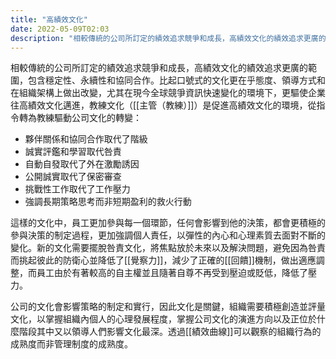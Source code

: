 ```yaml
---
title: "高績效文化"
date: 2022-05-09T02:03
description: "相較傳統的公司所訂定的績效追求競爭和成長，高績效文化的績效追求更廣的範圍，包含穩定性、永續性和協同合作..."
---
```


相較傳統的公司所訂定的績效追求競爭和成長，高績效文化的績效追求更廣的範圍，包含穩定性、永續性和協同合作。比起口號式的文化更在乎態度、領導方式和在組織架構上做出改變，尤其在現今全球競爭資訊快速變化的環境下，更驅使企業往高績效文化邁進，教練文化（[[主管（教練）]]）是促進高績效文化的環境，從指令轉為教練驅動公司文化的轉變：

- 夥伴關係和協同合作取代了階級
- 誠實評鑑和學習取代咎責
- 自動自發取代了外在激勵誘因
- 公開誠實取代了保密審查
- 挑戰性工作取代了工作壓力
- 強調長期策略思考而非短期盈利的救火行動

這樣的文化中，員工更加參與每一個環節，任何會影響到他的決策，都會更積極的參與決策的制定過程，更加強調個人責任，以彈性的內心和心理素質去面對不斷的變化。新的文化需要擺脫咎責文化，將焦點放於未來以及解決問題，避免因為咎責而挑起彼此的防衛心並降低了[[覺察力]]，減少了正確的[[回饋]]機制，做出適應調整，而員工由於有著較高的自主權並且隨著自尊不再受到壓迫或貶低，降低了壓力。

公司的文化會影響策略的制定和實行，因此文化是關鍵，組織需要積極創造並評量文化，以掌握組織內個人的心理發展程度，掌握公司文化的演進方向以及正位於什麼階段其中又以領導人們影響文化最深。透過[[績效曲線]]可以觀察的組織行為的成熟度而非管理制度的成熟度。
